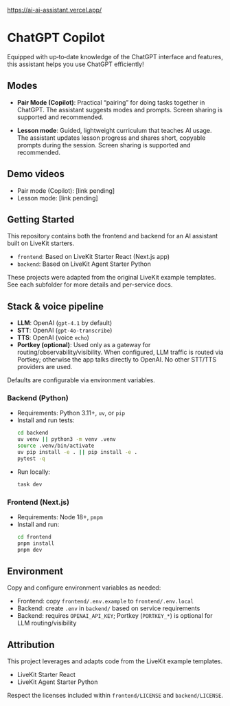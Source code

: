 https://ai-ai-assistant.vercel.app/

# ChatGPT Copilot

Equipped with up‑to‑date knowledge of the ChatGPT interface and features, this assistant helps you use ChatGPT efficiently!

## Modes

- **Pair Mode (Copilot)**: Practical “pairing” for doing tasks together in ChatGPT. The assistant suggests modes and prompts. Screen sharing is supported and recommended.

- **Lesson mode**: Guided, lightweight curriculum that teaches AI usage. The assistant updates lesson progress and shares short, copyable prompts during the session. Screen sharing is supported and recommended.

## Demo videos

- Pair mode (Copilot): [link pending]
- Lesson mode: [link pending]


## Getting Started

This repository contains both the frontend and backend for an AI assistant built on LiveKit starters.

- `frontend`: Based on LiveKit Starter React (Next.js app)
- `backend`: Based on LiveKit Agent Starter Python

These projects were adapted from the original LiveKit example templates. See each subfolder for more details and per-service docs.

## Stack & voice pipeline

- **LLM**: OpenAI (`gpt-4.1` by default)
- **STT**: OpenAI (`gpt-4o-transcribe`)
- **TTS**: OpenAI (voice `echo`)
- **Portkey (optional)**: Used only as a gateway for routing/observability/visibility. When configured, LLM traffic is routed via Portkey; otherwise the app talks directly to OpenAI. No other STT/TTS providers are used.

Defaults are configurable via environment variables.

### Backend (Python)
- Requirements: Python 3.11+, `uv`, or `pip`
- Install and run tests:
  ```bash
  cd backend
  uv venv || python3 -m venv .venv
  source .venv/bin/activate
  uv pip install -e . || pip install -e .
  pytest -q
  ```
- Run locally:
  ```bash
  task dev
  ```

### Frontend (Next.js)
- Requirements: Node 18+, `pnpm`
- Install and run:
  ```bash
  cd frontend
  pnpm install
  pnpm dev
  ```

## Environment
Copy and configure environment variables as needed:
- Frontend: copy `frontend/.env.example` to `frontend/.env.local`
- Backend: create `.env` in `backend/` based on service requirements
- Backend: requires `OPENAI_API_KEY`; Portkey (`PORTKEY_*`) is optional for LLM routing/visibility

## Attribution
This project leverages and adapts code from the LiveKit example templates.
- LiveKit Starter React
- LiveKit Agent Starter Python

Respect the licenses included within `frontend/LICENSE` and `backend/LICENSE`. 